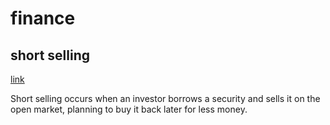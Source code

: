 # finance



## short selling
[link](https://www.investopedia.com/terms/s/shortselling.asp)

Short selling occurs when an investor borrows a security and sells it on the open market, planning to buy it back later for less money.


